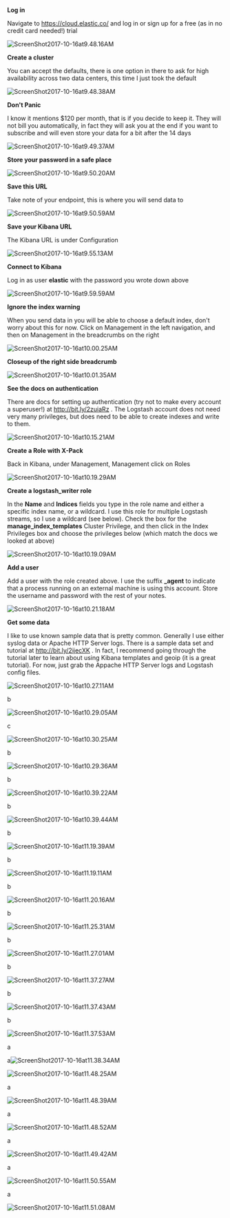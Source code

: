 
**Log in**

Navigate to https://cloud.elastic.co/ and log in or sign up for a free (as in no credit card needed!) trial

![ScreenShot2017-10-16at9.48.16AM](https://user-images.githubusercontent.com/25182304/31694577-33ad18f6-b373-11e7-80ef-1f6e61b37c2d.png)

**Create a cluster**

You can accept the defaults, there is one option in there to ask for high availability across two data centers, this time I just took the default

![ScreenShot2017-10-16at9.48.38AM](https://user-images.githubusercontent.com/25182304/31694578-33bd5946-b373-11e7-8fb4-34f33657a979.png)

**Don't Panic**

I know it mentions $120 per month, that is if you decide to keep it.  They will not bill you automatically, in fact they will ask you at the end if you want to subscribe and will even store your data for a bit after the 14 days

![ScreenShot2017-10-16at9.49.37AM](https://user-images.githubusercontent.com/25182304/31694579-33cee788-b373-11e7-89f8-05df1d7e1b8e.png)

**Store your password in a safe place**

![ScreenShot2017-10-16at9.50.20AM](https://user-images.githubusercontent.com/25182304/31694580-33d9f3d0-b373-11e7-9e4a-213e5747e944.png)

**Save this URL**

Take note of your endpoint, this is where you will send data to

![ScreenShot2017-10-16at9.50.59AM](https://user-images.githubusercontent.com/25182304/31694581-33e88ac6-b373-11e7-8704-46127606fc06.png)

**Save your Kibana URL**

The Kibana URL is under Configuration

![ScreenShot2017-10-16at9.55.13AM](https://user-images.githubusercontent.com/25182304/31694582-33fabcd2-b373-11e7-88f1-af4724891d7f.png)

**Connect to Kibana**

Log in as user **elastic** with the password you wrote down above

![ScreenShot2017-10-16at9.59.59AM](https://user-images.githubusercontent.com/25182304/31694583-340a21ea-b373-11e7-947c-10cbea71790f.png)

**Ignore the index warning**

When you send data in you will be able to choose a default index, don't worry about this for now.  Click on Management in the left navigation, and then on Management in the breadcrumbs on the right

![ScreenShot2017-10-16at10.00.25AM](https://user-images.githubusercontent.com/25182304/31694584-3418e392-b373-11e7-95c5-8146ddceac13.png)

**Closeup of the right side breadcrumb**

![ScreenShot2017-10-16at10.01.35AM](https://user-images.githubusercontent.com/25182304/31694585-3428af66-b373-11e7-9dbf-1016fab56941.png)

**See the docs on authentication**

There are docs for setting up authentication (try not to make every account a superuser!) at http://bit.ly/2zuiaRz .  The Logstash account does not need very many privileges, but does need to be able to create indexes and write to them.

![ScreenShot2017-10-16at10.15.21AM](https://user-images.githubusercontent.com/25182304/31694586-34387edc-b373-11e7-8036-91d029631b1c.png)

**Create a Role with X-Pack**

Back in Kibana, under Management, Management click on Roles

![ScreenShot2017-10-16at10.19.29AM](https://user-images.githubusercontent.com/25182304/31694588-345c8c1e-b373-11e7-93ac-b0f0580a5e0e.png)

**Create a logstash_writer role**

In the **Name** and **Indices** fields you type in the role name and either a specific index name, or a wildcard.  I use this role for multiple Logstash streams, so I use a wildcard (see below).  Check the box for the **manage_index_templates** Cluster Privilege, and then click in the Index Privileges box and choose the privileges below (which match the docs we looked at above)

![ScreenShot2017-10-16at10.19.09AM](https://user-images.githubusercontent.com/25182304/31694587-344b0c14-b373-11e7-816c-6b6b7a92df20.png)



**Add a user**

Add a user with the role created above.  I use the suffix **_agent** to indicate that a process running on an external machine is using this account.  Store the username and password with the rest of your notes.

![ScreenShot2017-10-16at10.21.18AM](https://user-images.githubusercontent.com/25182304/31694589-346d6d0e-b373-11e7-8c87-4004669ad2c8.png)

**Get some data**

I like to use known sample data that is pretty common.  Generally I use either syslog data or Apache HTTP Server logs.  There is a sample data set and tutorial at http://bit.ly/2ijecXK .  In fact, I recommend going through the tutorial later to learn about using Kibana templates and geoip (it is a great tutorial).  For now, just grab the Appache HTTP Server logs and Logstash config files.

![ScreenShot2017-10-16at10.27.11AM](https://user-images.githubusercontent.com/25182304/31694591-348b554e-b373-11e7-92c8-6a4cfa4b15c4.png)

b

![ScreenShot2017-10-16at10.29.05AM](https://user-images.githubusercontent.com/25182304/31694592-349a2f74-b373-11e7-8271-89c9d60cb753.png)

c

![ScreenShot2017-10-16at10.30.25AM](https://user-images.githubusercontent.com/25182304/31694595-34bd3ae6-b373-11e7-9f4e-b7701d64b484.png)

b

![ScreenShot2017-10-16at10.29.36AM](https://user-images.githubusercontent.com/25182304/31694596-34ccfed6-b373-11e7-8154-124c0b634258.png)

b

![ScreenShot2017-10-16at10.39.22AM](https://user-images.githubusercontent.com/25182304/31694597-34de3f66-b373-11e7-9c14-a4de7c29522a.png)

b

![ScreenShot2017-10-16at10.39.44AM](https://user-images.githubusercontent.com/25182304/31694598-34ee1e04-b373-11e7-868e-5987820fd391.png)

b

![ScreenShot2017-10-16at11.19.39AM](https://user-images.githubusercontent.com/25182304/31694602-354a1466-b373-11e7-88c7-3d2f98018f3a.png)

b

![ScreenShot2017-10-16at11.19.11AM](https://user-images.githubusercontent.com/25182304/31694601-3538f3b6-b373-11e7-945d-5f5d1d71f331.png)

b

![ScreenShot2017-10-16at11.20.16AM](https://user-images.githubusercontent.com/25182304/31694603-3560d6b0-b373-11e7-84c6-64f58d529551.png)

b

![ScreenShot2017-10-16at11.25.31AM](https://user-images.githubusercontent.com/25182304/31694604-356e518c-b373-11e7-80e0-23c3a61d6637.png)

b

![ScreenShot2017-10-16at11.27.01AM](https://user-images.githubusercontent.com/25182304/31694605-357a7bc4-b373-11e7-923c-07cfcfae9c7f.png)

b

![ScreenShot2017-10-16at11.37.27AM](https://user-images.githubusercontent.com/25182304/31694606-3586805e-b373-11e7-916c-5dc3556adc72.png)

b

![ScreenShot2017-10-16at11.37.43AM](https://user-images.githubusercontent.com/25182304/31694607-3598b9b8-b373-11e7-915e-d188b7d25211.png)

b

![ScreenShot2017-10-16at11.37.53AM](https://user-images.githubusercontent.com/25182304/31694608-35a8bc1e-b373-11e7-8f31-83dcd90c33dd.png)

a

a![ScreenShot2017-10-16at11.38.34AM](https://user-images.githubusercontent.com/25182304/31694609-35c733f6-b373-11e7-902d-d9271269770c.png)

![ScreenShot2017-10-16at11.48.25AM](https://user-images.githubusercontent.com/25182304/31694610-35e2cd64-b373-11e7-92cc-e17ce945af74.png)

a

![ScreenShot2017-10-16at11.48.39AM](https://user-images.githubusercontent.com/25182304/31694611-3600c972-b373-11e7-94f7-ca77244cd51d.png)

a

![ScreenShot2017-10-16at11.48.52AM](https://user-images.githubusercontent.com/25182304/31694612-3610b846-b373-11e7-99bc-ce720483bc62.png)

a

![ScreenShot2017-10-16at11.49.42AM](https://user-images.githubusercontent.com/25182304/31694614-36387f5c-b373-11e7-8ccc-ea4dbb2a382f.png)



a

![ScreenShot2017-10-16at11.50.55AM](https://user-images.githubusercontent.com/25182304/31694615-364a9c8c-b373-11e7-88d3-7fdd3ee05fc4.png)

a

![ScreenShot2017-10-16at11.51.08AM](https://user-images.githubusercontent.com/25182304/31694616-36654442-b373-11e7-9e8f-c9be22a6825e.png)
